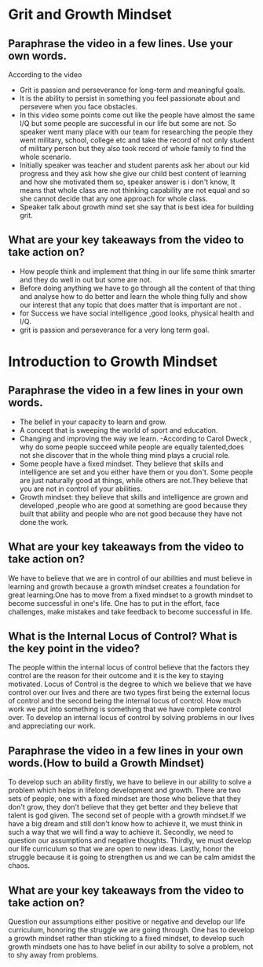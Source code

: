 # Grit and Growth Mindset
## Paraphrase the video in a few lines. Use your own words.
According to the video
- Grit is passion and perseverance for long-term and meaningful goals.
- It is the ability to persist in something you feel passionate about and persevere when you face obstacles.
- In this video some points come out like the people have almost the same I/Q but some people are successful in our life but some are not. So speaker went many place with our team for researching the people they went military, school, college etc and take the record of not only student of military person but they also took record of whole family to find the whole scenario.
- Initially speaker was teacher and student parents ask her about our kid progress and they ask how she give our child best content of learning and how she motivated them so, speaker answer is i don't know, It means that whole class are not thinking capability are not equal and so she cannot decide that any one approach for whole class.
- Speaker talk about growth mind set she say that is best idea for building grit.

## What are your key takeaways from the video to take action on?
- How people think and implement that thing in our life some think smarter and they do well in out but some are not.
- Before doing anything we have to go through all the content of that thing and analyse how to do better and learn the whole thing fully and show our interest that any topic that does matter that is important are not .
- for Success we have social intelligence ,good looks, physical health and I/Q.
- grit is passion and perseverance for a very long term goal.

# Introduction to Growth Mindset
## Paraphrase the video in a few lines in your own words.
- The belief in your capacity to learn and grow.
- A concept that is sweeping the world of sport and education.
- Changing and improving the way we learn.
-According to Carol Dweck , why do some people succeed while people are equally talented,does not she discover that in the whole thing mind plays a crucial role.
- Some people have a fixed mindset. They believe that skills and intelligence are set and you either have them or you don't. Some people are just naturally good at things, while others are not.They believe that you are not in control of your abilities.
- Growth mindset: they believe that skills and intelligence are grown and developed ,people who are good at something are good because they built that ability and people who are not good because they have not done the work.

## What are your key takeaways from the video to take action on?
We have to believe that we are in control of our abilities and must believe in learning and growth because a growth mindset creates a foundation for great learning.One has to move from a fixed mindset to a growth mindset to become successful in one's life.
One has to put in the effort, face challenges, make mistakes and take feedback to become successful in life.


## What is the Internal Locus of Control? What is the key point in the video?
The people within the internal locus of control believe that the factors they control are the reason for their outcome and it is the key to staying motivated.
Locus of Control is the degree to which we believe that we have control over our lives and there are two types first being the external locus of control and the second being the internal locus of control. How much work we put into something is something that we have complete control over. To develop an internal locus of control by solving problems in our lives and appreciating our work.

## Paraphrase the video in a few lines in your own words.(How to build a Growth Mindset)
To develop such an ability firstly, we have to believe in our ability to solve a problem which helps in lifelong development and growth.
There are two sets of people, one with a fixed mindset are those who believe that they don't grow, they don't believe that they get better and they believe that talent is god given. The second set of people with a growth mindset.If we have a big dream and still don't know how to achieve it, we must think in such a way that we will find a way to achieve it. Secondly, we need to question our assumptions and negative thoughts. Thirdly, we must develop our life curriculum so that we are open to new ideas. Lastly, honor the struggle because it is going to strengthen us and we can be calm amidst the chaos.

## What are your key takeaways from the video to take action on?
Question our assumptions either positive or negative and develop our life curriculum, honoring the struggle we are going through.
One has to develop a growth mindset rather than sticking to a fixed mindset, to develop such growth mindsets one has to have belief in our ability to solve a problem, not to shy away from problems.